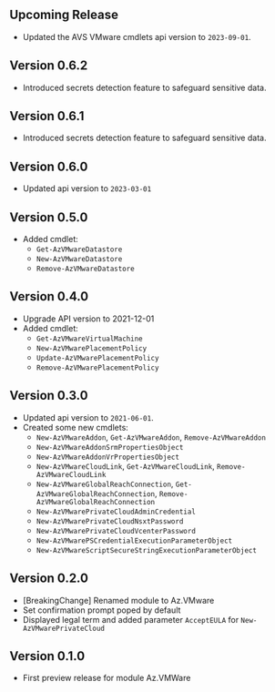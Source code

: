 <!--
    Please leave this section at the top of the change log.

    Changes for the upcoming release should go under the section titled "Upcoming Release", and should adhere to the following format:

    ## Upcoming Release
    * Overview of change #1
        - Additional information about change #1
    * Overview of change #2
        - Additional information about change #2
        - Additional information about change #2
    * Overview of change #3
    * Overview of change #4
        - Additional information about change #4

    ## YYYY.MM.DD - Version X.Y.Z (Previous Release)
    * Overview of change #1
        - Additional information about change #1
-->
## Upcoming Release
* Updated the AVS VMware cmdlets api version to `2023-09-01`. 

## Version 0.6.2
* Introduced secrets detection feature to safeguard sensitive data.

## Version 0.6.1
* Introduced secrets detection feature to safeguard sensitive data.

## Version 0.6.0
* Updated api version to `2023-03-01`

## Version 0.5.0
* Added cmdlet:
    - `Get-AzVMwareDatastore`
    - `New-AzVMwareDatastore`
    - `Remove-AzVMwareDatastore`

## Version 0.4.0
* Upgrade API version to 2021-12-01
* Added cmdlet:
    - `Get-AzVMwareVirtualMachine`
    - `New-AzVMwarePlacementPolicy`
    - `Update-AzVMwarePlacementPolicy`
    - `Remove-AzVMwarePlacementPolicy`

## Version 0.3.0
* Updated api version to `2021-06-01`.
* Created some new cmdlets:
  * `New-AzVMwareAddon`, `Get-AzVMwareAddon`, `Remove-AzVMwareAddon`
  * `New-AzVMwareAddonSrmPropertiesObject`
  * `New-AzVMwareAddonVrPropertiesObject`
  * `New-AzVMwareCloudLink`, `Get-AzVMwareCloudLink`, `Remove-AzVMwareCloudLink`
  * `New-AzVMwareGlobalReachConnection`, `Get-AzVMwareGlobalReachConnection`, `Remove-AzVMwareGlobalReachConnection`
  * `New-AzVMwarePrivateCloudAdminCredential`
  * `New-AzVMwarePrivateCloudNsxtPassword`
  * `New-AzVMwarePrivateCloudVcenterPassword`
  * `New-AzVMwarePSCredentialExecutionParameterObject`
  * `New-AzVMwareScriptSecureStringExecutionParameterObject`

## Version 0.2.0
* [BreakingChange] Renamed module to Az.VMware
* Set confirmation prompt poped by default
* Displayed legal term and added parameter `AcceptEULA` for `New-AzVMwarePrivateCloud`

## Version 0.1.0
* First preview release for module Az.VMWare

